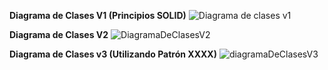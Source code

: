 **Diagrama de Clases V1 (Principios SOLID)**
![Diagrama de clases v1](https://github.com/user-attachments/assets/6987a70d-26b1-490a-92f2-d138d553c307)


**Diagrama de Clases V2**
![DiagramaDeClasesV2](https://github.com/user-attachments/assets/1f07085d-94bc-469e-9280-4cfca3e06541)

**Diagrama de Clases v3 (Utilizando Patrón XXXX)**
![diagramaDeClasesV3](https://github.com/user-attachments/assets/17e7868e-d172-4717-9196-3b20a2bcd0e3)
